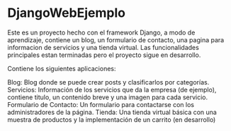 # DjangoWebEjemplo
Este es un proyecto hecho con el framework Django, a modo de aprendizaje, contiene un blog, un formulario de contacto, una pagina para informacion de servicios y una tienda virtual.
Las funcionalidades principales estan terminadas pero el proyecto sigue en desarrollo.

Contiene los siguientes aplicaciones:

Blog: Blog donde se puede crear posts y clasificarlos por categorías.
Servicios: Información de los servicios que da la empresa (de ejemplo), contiene titulo, un contenido breve y una imagen para cada servicio.
Formulario de Contacto: Un formulario para contactarse con los administradores de la página.
Tienda: Una tienda virtual básica con una muestra de productos y la implementación de un carrito (en desarrollo) 

